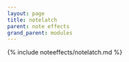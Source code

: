 ```yaml
---
layout: page
title: notelatch
parent: note effects
grand_parent: modules
---
```


{% include noteeffects/notelatch.md %}
